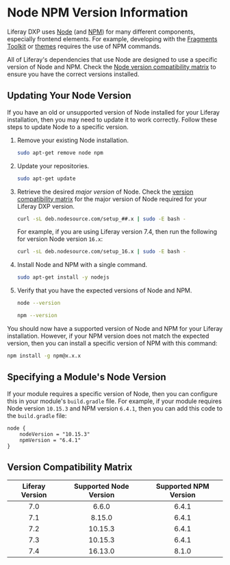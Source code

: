 # Node NPM Version Information

Liferay DXP uses [Node](https://nodejs.org/en/) (and [NPM](https://www.npmjs.com/)) for many different components, especially frontend elements. For example, developing with the [Fragments Toolkit](../../site-building/developer-guide/reference/fragments/fragments-toolkit-command-reference.md) or [themes](../../site-building/site-appearance/themes/theme-development/getting-started/setting-up-an-environment-and-creating-a-theme.md) requires the use of NPM commands.

All of Liferay's dependencies that use Node are designed to use a specific version of Node and NPM. Check the [Node version compatibility matrix](#version-compatibility-matrix) to ensure you have the correct versions installed.

## Updating Your Node Version

If you have an old or unsupported version of Node installed for your Liferay installation, then you may need to update it to work correctly. Follow these steps to update Node to a specific version.

1. Remove your existing Node installation.

	```bash
	sudo apt-get remove node npm
	```

1. Update your repositories.

	```bash
	sudo apt-get update
	```

1. Retrieve the desired *major version* of Node. Check the [version compatibility matrix](#version-compatibility-matrix) for the major version of Node required for your Liferay DXP version.

	```bash
	curl -sL deb.nodesource.com/setup_##.x | sudo -E bash -
	```

	For example, if you are using Liferay version 7.4, then run the following for version Node version `16.x`:

	```bash
	curl -sL deb.nodesource.com/setup_16.x | sudo -E bash -
	````

1. Install Node and NPM with a single command.

	```bash
	sudo apt-get install -y nodejs
	````

1. Verify that you have the expected versions of Node and NPM.

	```bash
	node --version
	```

	```bash
	npm --version
	```

You should now have a supported version of Node and NPM for your Liferay installation. However, if your NPM version does not match the expected version, then you can install a specific version of NPM with this command:

```bash
npm install -g npm@x.x.x
```

## Specifying a Module's Node Version

If your module requires a specific version of Node, then you can configure this in your module's `build.gradle` file. For example, if your module requires Node version `10.15.3` and NPM version `6.4.1`, then you can add this code to the `build.gradle` file:

```
node {
	nodeVersion = "10.15.3"
	npmVersion = "6.4.1"
}
```

## Version Compatibility Matrix

| **Liferay Version** | **Supported Node Version** | **Supported NPM Version** |
| :---: | :---: | :---: |
| 7.0 | 6.6.0 | 6.4.1 |
| 7.1 | 8.15.0 | 6.4.1 |
| 7.2 | 10.15.3 | 6.4.1 |
| 7.3 | 10.15.3 | 6.4.1 |
| 7.4 | 16.13.0 | 8.1.0 |


